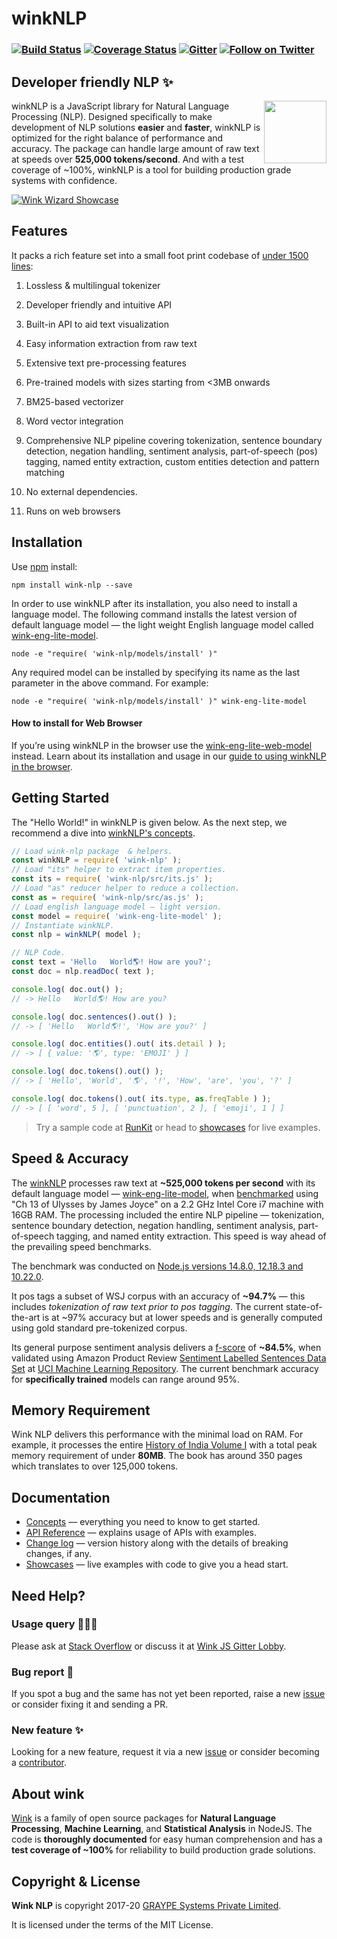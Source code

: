 # winkNLP

### [![Build Status](https://api.travis-ci.org/winkjs/wink-nlp.svg?branch=master)](https://travis-ci.org/winkjs/wink-nlp) [![Coverage Status](https://coveralls.io/repos/github/winkjs/wink-nlp/badge.svg?branch=master)](https://coveralls.io/github/winkjs/wink-nlp?branch=master) [![Gitter](https://img.shields.io/gitter/room/nwjs/nw.js.svg)](https://gitter.im/winkjs/Lobby) [![Follow on Twitter](https://img.shields.io/twitter/follow/winkjs_org?style=social)](https://twitter.com/winkjs_org)

## Developer friendly NLP ✨
[<img align="right" src="https://decisively.github.io/wink-logos/logo-title.png" width="100px" >](https://winkjs.org/)

winkNLP is a JavaScript library for Natural Language Processing (NLP). Designed specifically to make development of NLP solutions **easier** and **faster**, winkNLP is optimized for the right balance of performance and accuracy.  The package can handle large amount of raw text at speeds over **525,000 tokens/second**. And with a test coverage of ~100%, winkNLP is a tool for building production grade systems with confidence.

[<img src="https://user-images.githubusercontent.com/9491/100614781-ad17bb00-333c-11eb-87ab-2ae41aa21285.png" alt="Wink Wizard Showcase">](https://winkjs.org/showcase-wiz/)


## Features
It packs a rich feature set into a small foot print codebase of [under 1500 lines](https://coveralls.io/github/winkjs/wink-nlp?branch=master):

1. Lossless & multilingual tokenizer

2. Developer friendly and intuitive API

3. Built-in API to aid text visualization

4. Easy information extraction from raw text

5. Extensive text pre-processing features

6. Pre-trained models with sizes starting from <3MB onwards

7. BM25-based vectorizer

8. Word vector integration

9. Comprehensive NLP pipeline covering tokenization, sentence boundary detection, negation handling, sentiment analysis, part-of-speech (pos) tagging, named entity extraction, custom entities detection and pattern matching

10. No external dependencies.

11. Runs on web browsers


## Installation

Use [npm](https://www.npmjs.com/package/wink-nlp) install:

```shell
npm install wink-nlp --save
```

In order to use winkNLP after its installation, you also need to install a language model. The following command installs the latest version of default language model — the light weight English language model called [wink-eng-lite-model](https://github.com/winkjs/wink-eng-lite-model).

```shell
node -e "require( 'wink-nlp/models/install' )"
```
Any required model can be installed by specifying its name as the last parameter in the above command. For example:
```shell
node -e "require( 'wink-nlp/models/install' )" wink-eng-lite-model
```

#### How to install for Web Browser
If you’re using winkNLP in the browser use the [wink-eng-lite-web-model](https://www.npmjs.com/package/wink-eng-lite-web-model) instead. Learn about its installation and usage in our [guide to using winkNLP in the browser](https://winkjs.org/wink-nlp/how-to-run-wink-nlp-in-browser.html).

## Getting Started
The "Hello World!" in winkNLP is given below. As the next step, we recommend a dive into [winkNLP's concepts](https://winkjs.org/wink-nlp/getting-started.html).

```javascript
// Load wink-nlp package  & helpers.
const winkNLP = require( 'wink-nlp' );
// Load "its" helper to extract item properties.
const its = require( 'wink-nlp/src/its.js' );
// Load "as" reducer helper to reduce a collection.
const as = require( 'wink-nlp/src/as.js' );
// Load english language model — light version.
const model = require( 'wink-eng-lite-model' );
// Instantiate winkNLP.
const nlp = winkNLP( model );

// NLP Code.
const text = 'Hello   World🌎! How are you?';
const doc = nlp.readDoc( text );

console.log( doc.out() );
// -> Hello   World🌎! How are you?

console.log( doc.sentences().out() );
// -> [ 'Hello   World🌎!', 'How are you?' ]

console.log( doc.entities().out( its.detail ) );
// -> [ { value: '🌎', type: 'EMOJI' } ]

console.log( doc.tokens().out() );
// -> [ 'Hello', 'World', '🌎', '!', 'How', 'are', 'you', '?' ]

console.log( doc.tokens().out( its.type, as.freqTable ) );
// -> [ [ 'word', 5 ], [ 'punctuation', 2 ], [ 'emoji', 1 ] ]
```

> Try a sample code at [RunKit](https://npm.runkit.com/wink-nlp) or head to [showcases](https://winkjs.org/showcase.html) for live examples.

## Speed & Accuracy
The [winkNLP](https://winkjs.org/wink-nlp/) processes raw text at **~525,000 tokens per second** with its default language model — [wink-eng-lite-model](https://github.com/winkjs/wink-eng-lite-model), when [benchmarked](https://github.com/bestiejs/benchmark.js) using "Ch 13 of Ulysses by James Joyce" on a 2.2 GHz Intel Core i7 machine with 16GB RAM. The processing included the entire NLP pipeline — tokenization, sentence boundary detection, negation handling, sentiment analysis, part-of-speech tagging, and named entity extraction. This speed is way ahead of the prevailing speed benchmarks.

The benchmark was conducted on [Node.js versions 14.8.0, 12.18.3 and 10.22.0](https://nodejs.org/en/about/releases/).

It pos tags a subset of WSJ corpus with an accuracy of **~94.7%** — this includes *tokenization of raw text prior to pos tagging*. The current state-of-the-art is at ~97% accuracy but at lower speeds and is generally computed using gold standard pre-tokenized corpus.

Its general purpose sentiment analysis delivers a [f-score](https://en.wikipedia.org/wiki/F1_score) of **~84.5%**, when validated using Amazon Product Review [Sentiment Labelled Sentences Data Set](https://archive.ics.uci.edu/ml/machine-learning-databases/00331/) at [UCI Machine Learning Repository](https://archive.ics.uci.edu/ml/index.php). The current benchmark accuracy for **specifically trained** models can range around 95%.

## Memory Requirement
Wink NLP delivers this performance with the minimal load on RAM. For example, it processes the entire [History of India Volume I](https://en.wikisource.org/wiki/History_of_India/Volume_1) with a total peak memory requirement of under **80MB**. The book has around 350 pages which translates to over 125,000 tokens.

## Documentation
- [Concepts](https://winkjs.org/wink-nlp/getting-started.html) — everything you need to know to get started.
- [API Reference](https://winkjs.org/wink-nlp/read-doc.html) — explains usage of APIs with examples.
- [Change log](https://github.com/winkjs/wink-nlp/blob/master/CHANGELOG.md) — version history along with the details of breaking changes, if any.
- [Showcases](https://winkjs.org/showcase.html) — live examples with code to give you a head start.

## Need Help?

### Usage query 👩🏽‍💻
Please ask at [Stack Overflow](https://stackoverflow.com/) or discuss it at [Wink JS Gitter Lobby](https://gitter.im/winkjs/Lobby).

### Bug report 🐛
If you spot a bug and the same has not yet been reported, raise a new [issue](https://github.com/winkjs/wink-nlp/issues) or consider fixing it and sending a PR.

### New feature ✨
Looking for a new feature, request it via a new [issue](https://github.com/winkjs/wink-nlp/issues) or consider becoming a [contributor](https://github.com/winkjs/wink-nlp/blob/master/CONTRIBUTING.md).


## About wink
[Wink](https://winkjs.org/) is a family of open source packages for **Natural Language Processing**, **Machine Learning**, and **Statistical Analysis** in NodeJS. The code is **thoroughly documented** for easy human comprehension and has a **test coverage of ~100%** for reliability to build production grade solutions.

## Copyright & License

**Wink NLP** is copyright 2017-20 [GRAYPE Systems Private Limited](https://graype.in/).

It is licensed under the terms of the MIT License.
